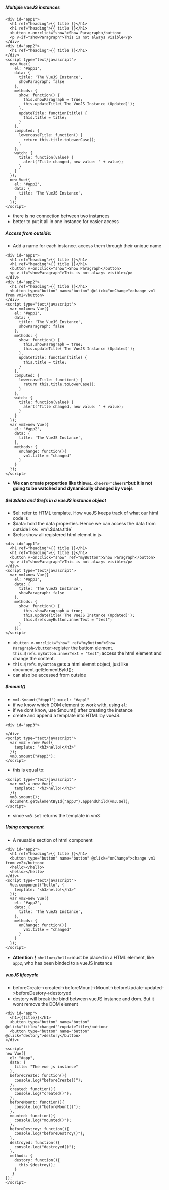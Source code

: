 ##### Multiple vueJS instances

```
<div id="app1">
  <h1 ref="heading">{{ title }}</h1>
  <h1 ref="heading">{{ title }}</h1>
  <button v-on:click="show">Show Paragraph</button>
  <p v-if="showParagraph">This is not always visible</p>
</div>
<div id="app2">
  <h1 ref="heading">{{ title }}</h1>
</div>
<script type="text/javascript">
  new Vue({
    el: '#app1',
    data: {
      title: 'The VueJS Instance',
      showParagraph: false
    },
    methods: {
      show: function() {
        this.showParagraph = true;
        this.updateTitle('The VueJS Instance (Updated)');
      },
      updateTitle: function(title) {
        this.title = title;
      }
    },
    computed: {
      lowercaseTitle: function() {
        return this.title.toLowerCase();
      }
    },
    watch: {
      title: function(value) {
        alert('Title changed, new value: ' + value);
      }
    }
  });
  new Vue({
    el: '#app2',
    data: {
      title: 'The VueJS Instance',
    }
  });
</script>
```
- there is no connection between two instances
- better to put it all in one instance for easier access

##### Access from outside:
- Add a name for each instance. access them through their unique name

```
<div id="app1">
  <h1 ref="heading">{{ title }}</h1>
  <h1 ref="heading">{{ title }}</h1>
  <button v-on:click="show">Show Paragraph</button>
  <p v-if="showParagraph">This is not always visible</p>
</div>
<div id="app2">
  <h1 ref="heading">{{ title }}</h1>
  <button type="button" name="button" @click="onChange">change vm1 from vm2</button>
</div>
<script type="text/javascript">
  var vm1=new Vue({
    el: '#app1',
    data: {
      title: 'The VueJS Instance',
      showParagraph: false
    },
    methods: {
      show: function() {
        this.showParagraph = true;
        this.updateTitle('The VueJS Instance (Updated)');
      },
      updateTitle: function(title) {
        this.title = title;
      }
    },
    computed: {
      lowercaseTitle: function() {
        return this.title.toLowerCase();
      }
    },
    watch: {
      title: function(value) {
        alert('Title changed, new value: ' + value);
      }
    }
  });
  var vm2=new Vue({
    el: '#app2',
    data: {
      title: 'The VueJS Instance',
    },
    methods: {
      onChange: function(){
        vm1.title = "changed"
      }
    }
  });
</script>
```
- **We can create properties like this`vm1.cheers="cheers"`but it is not going to be watched and dynamically changed by vuejs**

##### $el $data and $refs in a vueJS instance object
- $el: refer to HTML template. How vueJS keeps track of what our html code is
- $data: hold the data properties. Hence we can access the data from outside like: `vm1.$data.title`
- $refs: show all registered html elemnt in js

```
<div id="app1">
  <h1 ref="heading">{{ title }}</h1>
  <h1 ref="heading">{{ title }}</h1>
  <button v-on:click="show" ref="myButton">Show Paragraph</button>
  <p v-if="showParagraph">This is not always visible</p>
</div>
<script type="text/javascript">
  var vm1=new Vue({
    el: '#app1',
    data: {
      title: 'The VueJS Instance',
      showParagraph: false
    },
    methods: {
      show: function() {
        this.showParagraph = true;
        this.updateTitle('The VueJS Instance (Updated)');
        this.$refs.myButton.innerText = "test";
      }
    });
</script>
```
- `<button v-on:click="show" ref="myButton">Show Paragraph</button>`register the buttom element. `this.$refs.myButton.innerText = "test";`access the html element and change the content.
- `this.$refs.myButton` gets a html elemnt object, just like document.getElementById();
- can also be accessed from outside

##### $mount()
- `vm1.$mount("#app1")` == `el: "#appl"`
- if we know which DOM element to work with, using `el:`
- if we dont know, use $mount() after creating the instance
- create and append a template into HTML by vueJS.

```
<div id="app3">

</div>
<script type="text/javascript">
  var vm3 = new Vue({
    template: "<h3>hello!</h3>"
  });
  vm3.$mount("#app3");
</script>
```
- this is equal to:

```
<script type="text/javascript">
  var vm3 = new Vue({
    template: "<h3>hello!</h3>"
  });
  vm3.$mount();
  document.getElementById("app3").appendChild(vm3.$el);
</script>
```
- since `vm3.$el` returns the template in vm3

##### Using component
- A reusable section of html component

```
<div id="app2">
  <h1 ref="heading">{{ title }}</h1>
  <button type="button" name="button" @click="onChange">change vm1 from vm2</button>
  <hello></hello>
  <hello></hello>
</div>
<script type="text/javascript">
  Vue.component("hello", {
    template: "<h3>hello!</h3>"
  });
  var vm2=new Vue({
    el: '#app2',
    data: {
      title: 'The VueJS Instance',
    },
    methods: {
      onChange: function(){
        vm1.title = "changed"
      }
    }
  });
</script>
```
- **Attention！**`<hello></hello>`must be placed in a HTML element, like `app2`, who has been binded to a vueJS instance

##### vueJS lifecycle
- beforeCreate->created->beforeMount->Mount->beforeUpdate-updated->beforeDestory->destoryed
- destory will break the bind between vueJS instance and dom. But it wont remove the DOM element

```
<div id="app">
  <h1>{{title}}</h1>
  <button type="button" name="button" @click="title='changed'">updateTitle</button>
  <button type="button" name="button" @click="destory">destory</button>
</div>

<script>
new Vue({
  el: "#app",
  data: {
    title: "The vue js instance"
  },
  beforeCreate: function(){
    console.log("beforeCreate()");
  },
  created: function(){
    console.log("created()");
  },
  beforeMount: function(){
    console.log("beforeMount()");
  },
  mounted: function(){
    console.log("mounted()");
  },
  beforeDestroy: function(){
    console.log("beforeDestroy()");
  },
  destroyed: function(){
    console.log("destroyed()");
  },
  methods: {
    destory: function(){
      this.$destroy();
    }
   }
});
</script>
```
